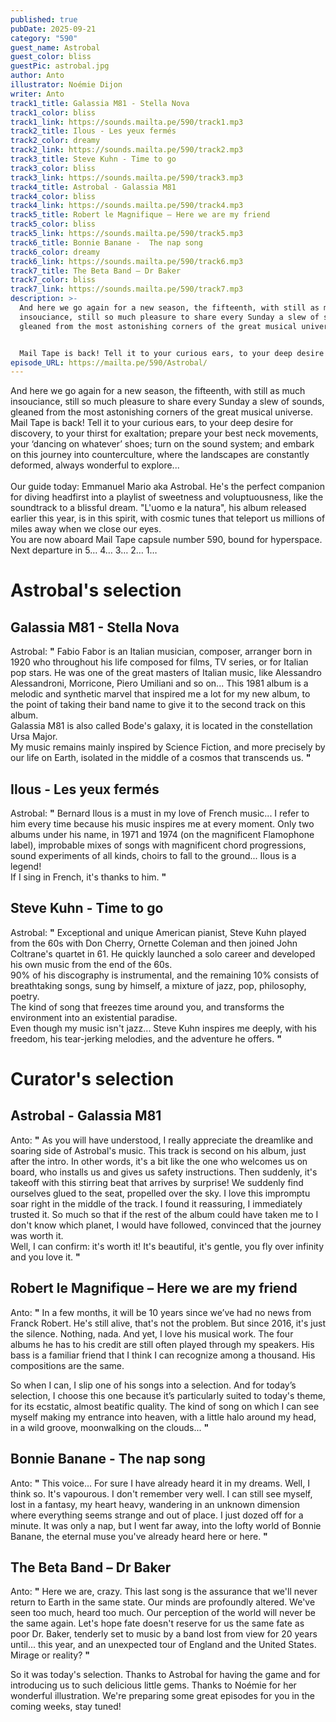 ```yaml
---
published: true
pubDate: 2025-09-21
category: "590"
guest_name: Astrobal
guest_color: bliss
guestPic: astrobal.jpg
author: Anto
illustrator: Noémie Dijon
writer: Anto
track1_title: Galassia M81 - Stella Nova
track1_color: bliss
track1_link: https://sounds.mailta.pe/590/track1.mp3
track2_title: Ilous - Les yeux fermés
track2_color: dreamy
track2_link: https://sounds.mailta.pe/590/track2.mp3
track3_title: Steve Kuhn - Time to go
track3_color: bliss
track3_link: https://sounds.mailta.pe/590/track3.mp3
track4_title: Astrobal - Galassia M81
track4_color: bliss
track4_link: https://sounds.mailta.pe/590/track4.mp3
track5_title: Robert le Magnifique – Here we are my friend
track5_color: bliss
track5_link: https://sounds.mailta.pe/590/track5.mp3
track6_title: Bonnie Banane -  The nap song
track6_color: dreamy
track6_link: https://sounds.mailta.pe/590/track6.mp3
track7_title: The Beta Band – Dr Baker
track7_color: bliss
track7_link: https://sounds.mailta.pe/590/track7.mp3
description: >-
  And here we go again for a new season, the fifteenth, with still as much
  insouciance, still so much pleasure to share every Sunday a slew of sounds,
  gleaned from the most astonishing corners of the great musical universe.


  Mail Tape is back! Tell it to your curious ears, to your deep desire for discovery, to your thirst for exaltation; prepare your best neck movements, your ‘dancing on whatever’ shoes; turn on the sound system; and embark on this journey into counterculture, where the landscapes are constantly deformed, always wonderful to explore...
episode_URL: https://mailta.pe/590/Astrobal/
---
```

And here we go again for a new season, the fifteenth, with still as much insouciance, still so much pleasure to share every Sunday a slew of sounds, gleaned from the most astonishing corners of the great musical universe.\
Mail Tape is back! Tell it to your curious ears, to your deep desire for discovery, to your thirst for exaltation; prepare your best neck movements, your ‘dancing on whatever’ shoes; turn on the sound system; and embark on this journey into counterculture, where the landscapes are constantly deformed, always wonderful to explore...\
\
Our guide today: Emmanuel Mario aka Astrobal. He's the perfect companion for diving headfirst into a playlist of sweetness and voluptuousness, like the soundtrack to a blissful dream. "L'uomo e la natura", his album released earlier this year, is in this spirit, with cosmic tunes that teleport us millions of miles away when we close our eyes.\
You are now aboard Mail Tape capsule number 590, bound for hyperspace. Next departure in 5… 4… 3… 2… 1…

# Astrobal's selection

## Galassia M81 - Stella Nova

 Astrobal: **"** Fabio Fabor is an Italian musician, composer, arranger born in 1920 who throughout his life composed for films, TV series, or for Italian pop stars. He was one of the great masters of Italian music, like Alessandro Alessandroni, Morricone, Piero Umiliani and so on... This 1981 album is a melodic and synthetic marvel that inspired me a lot for my new album, to the point of taking their band name to give it to the second track on this album.\
Galassia M81 is also called Bode's galaxy, it is located in the constellation Ursa Major.\
My music remains mainly inspired by Science Fiction, and more precisely by our life on Earth, isolated in the middle of a cosmos that transcends us. **"** 

## Ilous - Les yeux fermés

 Astrobal: **"** Bernard Ilous is a must in my love of French music... I refer to him every time because his music inspires me at every moment. Only two albums under his name, in 1971 and 1974 (on the magnificent Flamophone label), improbable mixes of songs with magnificent chord progressions, sound experiments of all kinds, choirs to fall to the ground... Ilous is a legend!\
If I sing in French, it's thanks to him. **"** 

## Steve Kuhn - Time to go

 Astrobal: **"** Exceptional and unique American pianist, Steve Kuhn played from the 60s with Don Cherry, Ornette Coleman and then joined John Coltrane's quartet in 61. He quickly launched a solo career and developed his own music from the end of the 60s.\
90% of his discography is instrumental, and the remaining 10% consists of breathtaking songs, sung by himself, a mixture of jazz, pop, philosophy, poetry.\
The kind of song that freezes time around you, and transforms the environment into an existential paradise.\
Even though my music isn't jazz... Steve Kuhn inspires me deeply, with his freedom, his tear-jerking melodies, and the adventure he offers. **"** 

# Curator's selection

## Astrobal - Galassia M81

 Anto: **"** As you will have understood, I really appreciate the dreamlike and soaring side of Astrobal's music. This track is second on his album, just after the intro. In other words, it's a bit like the one who welcomes us on board, who installs us and gives us safety instructions. Then suddenly, it's takeoff with this stirring beat that arrives by surprise! We suddenly find ourselves glued to the seat, propelled over the sky. I love this impromptu soar right in the middle of the track. I found it reassuring, I immediately trusted it. So much so that if the rest of the album could have taken me to I don't know which planet, I would have followed, convinced that the journey was worth it.\
Well, I can confirm: it's worth it! It's beautiful, it's gentle, you fly over infinity and you love it. **"** 

## Robert le Magnifique – Here we are my friend

 Anto: **"** In a few months, it will be 10 years since we’ve had no news from Franck Robert. He's still alive, that's not the problem. But since 2016, it's just the silence. Nothing, nada. And yet, I love his musical work. The four albums he has to his credit are still often played through my speakers. His bass is a familiar friend that I think I can recognize among a thousand. His compositions are the same.

So when I can, I slip one of his songs into a selection. And for today’s selection, I choose this one because it’s particularly suited to today's theme, for its ecstatic, almost beatific quality. The kind of song on which I can see myself making my entrance into heaven, with a little halo around my head, in a wild groove, moonwalking on the clouds... **"** 

## Bonnie Banane -  The nap song

 Anto: **"** This voice… For sure I have already heard it in my dreams. Well, I think so. It's vapourous. I don't remember very well. I can still see myself, lost in a fantasy, my heart heavy, wandering in an unknown dimension where everything seems strange and out of place. I just dozed off for a minute. It was only a nap, but I went far away, into the lofty world of Bonnie Banane, the eternal muse you've already heard here or here. **"** 

## The Beta Band – Dr Baker

 Anto: **"** Here we are, crazy. This last song is the assurance that we'll never return to Earth in the same state. Our minds are profoundly altered. We've seen too much, heard too much. Our perception of the world will never be the same again. Let's hope fate doesn't reserve for us the same fate as poor Dr. Baker, tenderly set to music by a band lost from view for 20 years until... this year, and an unexpected tour of England and the United States. Mirage or reality? **"** 

 
So it was today's selection.
Thanks to Astrobal for having the game and for introducing us to such delicious little gems.
Thanks to Noémie for her wonderful illustration.
We're preparing some great episodes for you in the coming weeks, stay tuned!
